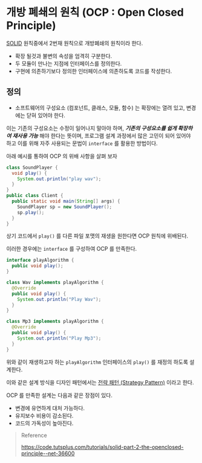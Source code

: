 # 개방 폐쇄의 원칙 (OCP : Open Closed Principle)

[SOLID](/book/03.-back-end/01.-java/01.-general/solid/) 원칙중에서 2번재 원칙으로 개방폐쇄의 원칙이라 한다.

* 확장 될것과 불변의 속성을 엄격히 구분한다.
* 두 모듈이 만나는 지점에 인터페이스를 정의한다.  
* 구현에 의존하기보다 정의한 인터페이스에 의존하도록 코드를 작성한다.

## 정의

* 소프트웨어의 구성요소 (컴포넌트, 클래스, 모듈, 함수) 는 확장에는 열려 있고, 변경에는 닫혀 있어야 한다.

이는 기존의 구성요소는 수정이 일어나지 말아야 하며, _**기존의 구성요소를 쉽게 확장하여 재사용 가능**_ 해야 한다는 뜻이며, 프로그램 설계 과정에서 많은 고민이 되어 있어야 하고 이를 위해 자주 사용되는 문법이 `interface` 를 활용한 방법이다.

아래 예시를 통하여 OCP 의 위배 사항을 살펴 보자

```java
class SoundPlayer {
  void play() {
    System.out.println("play wav");
  }
}
public class Client {
  public static void main(String[] args) {
    SoundPlayer sp = new SoundPlayer();
    sp.play();
  }
}
```

상기 코드에서 `play()` 를 다른 파일 포맷의 재생을 원한다면 OCP 원칙에 위배된다.

이러한 경우에는 `interface` 를 구성하여 OCP 를 만족한다.

```java
interface playAlgorithm {
  public void play();
}

class Wav implements playAlgorithm {
  @Override
  public void play() {
    System.out.println("Play Wav");
  }
}

class Mp3 implements playAlgorithm {
  @Override
  public void play() {
    System.out.println("Play Mp3");
  }
}
```

위와 같이 재생하고자 하는 `playAlgorithm` 인터페이스의 `play()` 를 재정의 하도록 설계한다.

이와 같은 설계 방식을 디자인 패턴에서는 [전략 패턴 (Strategy Pattern)](/book/03.-back-end/01.-java/01.-general/design_pattern/strategy.html) 이라고 한다.

OCP 를 만족한 설계는 다음과 같은 장점이 있다.

* 변경에 유연하게 대처 가능하다.
* 유지보수 비용이 감소된다.
* 코드의 가독성이 높아진다.

> Reference
>
> https://code.tutsplus.com/tutorials/solid-part-2-the-openclosed-principle--net-36600
